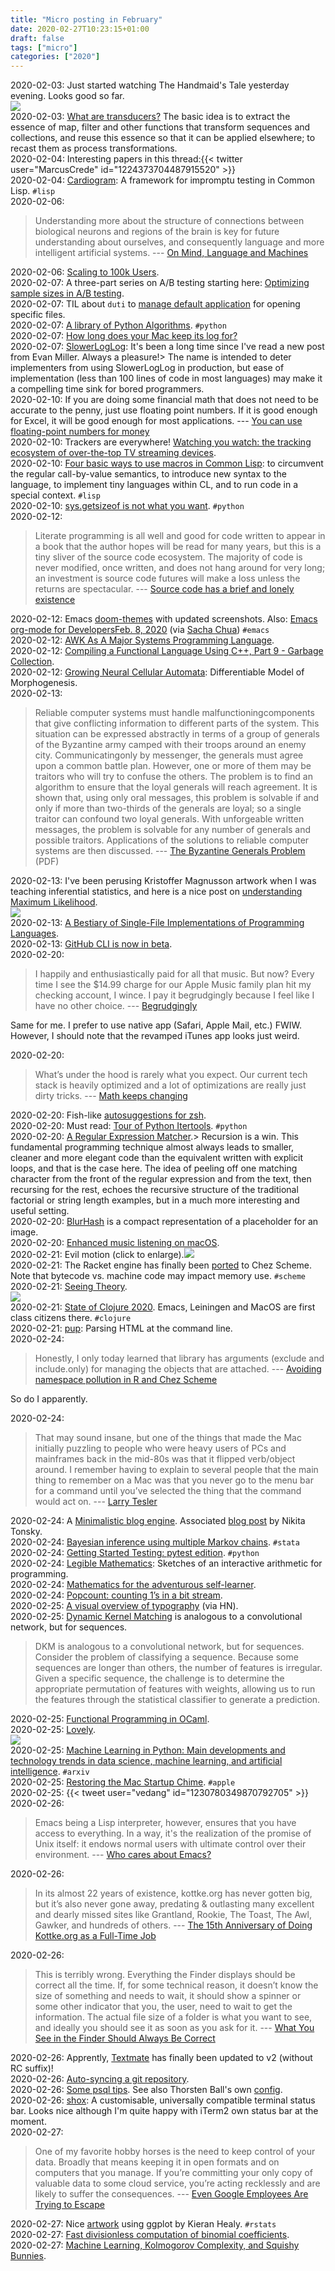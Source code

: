 ```yaml
---
title: "Micro posting in February"
date: 2020-02-27T10:23:15+01:00
draft: false
tags: ["micro"]
categories: ["2020"]
---
```


<a href="#" style="text-decoration: none;">2020-02-03</a>: Just started watching The Handmaid's Tale yesterday evening. Looks good so far.<br>![](/img/2020-02-03-21-09-40.png)<br>
<a href="#" style="text-decoration: none;">2020-02-03</a>: [What are transducers?](https://rakhim.org/2020/01/summary-of-transducers-a-talk-by-rich-hickey/) The basic idea is to extract the essence of map, filter and other functions that transform sequences and collections, and reuse this essence so that it can be applied elsewhere; to recast them as process transformations.<br>
<a href="#" style="text-decoration: none;">2020-02-04</a>: Interesting papers in this thread:{{< twitter user="MarcusCrede" id="1224373704487915520" >}}<br>
<a href="#" style="text-decoration: none;">2020-02-04</a>: [Cardiogram](https://github.com/fullandfaithful/cardiogram): A framework for impromptu testing in Common Lisp. `#lisp`<br>
<a href="#" style="text-decoration: none;">2020-02-06</a>:

> Understanding more about the structure of connections between biological neurons and regions of the brain is key for future understanding about ourselves, and consequently language and more intelligent artificial systems. --- [On Mind, Language and Machines](https://0x0f0f0f.github.io/posts/2020/02/on-mind-language-and-machines/)<br>

<a href="#" style="text-decoration: none;">2020-02-06</a>: [Scaling to 100k Users](https://alexpareto.com/scalability/systems/2020/02/03/scaling-100k.html).<br>
<a href="#" style="text-decoration: none;">2020-02-07</a>: A three-part series on A/B testing starting here: [Optimizing sample sizes in A/B testing](https://chris-said.io/2020/01/10/optimizing-sample-sizes-in-ab-testing-part-I/).<br>
<a href="#" style="text-decoration: none;">2020-02-07</a>: TIL about `duti` to [manage default application](https://rud.is/b/2020/02/06/prying-r-script-files-away-from-xcode-et-al-on-macos/) for opening specific files.<br>
<a href="#" style="text-decoration: none;">2020-02-07</a>: [A library of Python Algorithms](http://www.ics.uci.edu/~epstein/PADS). `#python`<br>
<a href="#" style="text-decoration: none;">2020-02-07</a>: [How long does your Mac keep its log for?](https://eclecticlight.co/2020/02/07/how-long-does-your-mac-keep-its-log-for/)<br>
<a href="#" style="text-decoration: none;">2020-02-07</a>: [SlowerLogLog](https://www.evanmiller.org/slower-log-log.html): It's been a long time since I've read a new post from Evan Miller. Always a pleasure!> The name is intended to deter implementers from using SlowerLogLog in production, but ease of implementation (less than 100 lines of code in most languages) may make it a compelling time sink for bored programmers.<br>
<a href="#" style="text-decoration: none;">2020-02-10</a>: If you are doing some financial math that does not need to be accurate to the penny, just use floating point numbers. If it is good enough for Excel, it will be good enough for most applications. --- [You can use floating-point numbers for money](https://www.evanjones.ca/floating-point-money.html)<br>
<a href="#" style="text-decoration: none;">2020-02-10</a>: Trackers are everywhere! [Watching you watch: the tracking ecosystem of over-the-top TV streaming devices](https://blog.acolyer.org/2020/02/10/watching-you-watch/).<br>
<a href="#" style="text-decoration: none;">2020-02-10</a>: [Four basic ways to use macros in Common Lisp](http://funcall.blogspot.com/2020/02/four-ways-to-use-macros.html): to circumvent the regular call-by-value semantics, to introduce new syntax to the language, to implement tiny languages within CL, and to run code in a special context. `#lisp`<br>
<a href="#" style="text-decoration: none;">2020-02-10</a>: [sys.getsizeof is not what you want](https://nedbatchelder.com//blog/202002/sysgetsizeof_is_not_what_you_want.html). `#python`<br>
<a href="#" style="text-decoration: none;">2020-02-12</a>:

> Literate programming is all well and good for code written to appear in a book that the author hopes will be read for many years, but this is a tiny sliver of the source code ecosystem. The majority of code is never modified, once written, and does not hang around for very long; an investment is source code futures will make a loss unless the returns are spectacular. --- [Source code has a brief and lonely existence](http://shape-of-code.coding-guidelines.com/2020/02/07/source-code-has-a-brief-and-lonely-existence/)<br>

<a href="#" style="text-decoration: none;">2020-02-12</a>: Emacs [doom-themes](https://github.com/hlissner/emacs-doom-themes/tree/screenshots) with updated screenshots. Also: [Emacs org-mode for DevelopersFeb. 8, 2020](https://zolmok.org/posts/emacs-org-mode-developers/) (via [Sacha Chua](https://sachachua.com/blog/2020/02/2020-02-10-emacs-news/)) `#emacs`<br>
<a href="#" style="text-decoration: none;">2020-02-12</a>: [AWK As A Major Systems Programming Language](http://www.skeeve.com/awk-sys-prog.html).<br>
<a href="#" style="text-decoration: none;">2020-02-12</a>: [Compiling a Functional Language Using C++, Part 9 - Garbage Collection](https://danilafe.com/blog/09_compiler_garbage_collection/).<br>
<a href="#" style="text-decoration: none;">2020-02-12</a>: [Growing Neural Cellular Automata](https://distill.pub/2020/growing-ca/?/): Differentiable Model of Morphogenesis.<br>
<a href="#" style="text-decoration: none;">2020-02-13</a>:

> Reliable computer systems must handle malfunctioningcomponents that give conflicting information to different parts of the system. This situation can be expressed abstractly in terms of a group of generals of the Byzantine army camped with their troops around an enemy city. Communicatingonly by messenger, the generals must agree upon a common battle plan. However, one or more of them may be traitors who will try to confuse the others. The problem is to find an algorithm to ensure that the loyal generals will reach agreement. It is shown that, using only oral messages, this problem is solvable if and only if more than two-thirds of the generals are loyal; so a single traitor can confound two loyal generals. With unforgeable written messages, the problem is solvable for any number of generals and possible traitors. Applications of the solutions to reliable computer systems are then discussed. --- [The Byzantine Generals Problem](http://lamport.azurewebsites.net/pubs/byz.pdf) (PDF)<br>

<a href="#" style="text-decoration: none;">2020-02-13</a>: I've been perusing Kristoffer Magnusson artwork when I was teaching inferential statistics, and here is a nice post on [understanding Maximum Likelihood](https://rpsychologist.com/d3/likelihood/).<br>![](/img/2020-02-13-15-05-54.png)<br>
<a href="#" style="text-decoration: none;">2020-02-13</a>: [A Bestiary of Single-File Implementations of Programming Languages](https://github.com/marcpaq/b1fipl).<br>
<a href="#" style="text-decoration: none;">2020-02-13</a>: [GitHub CLI is now in beta](https://github.blog/2020-02-12-supercharge-your-command-line-experience-github-cli-is-now-in-beta/).<br>
<a href="#" style="text-decoration: none;">2020-02-20</a>:

> I happily and enthusiastically paid for all that music. But now? Every time I see the \$14.99 charge for our Apple Music family plan hit my checking account, I wince. I pay it begrudgingly because I feel like I have no other choice. --- [Begrudgingly](https://tyler.io/begrudgingly/)

Same for me. I prefer to use native app (Safari, Apple Mail, etc.) FWIW. However, I should note that the revamped iTunes app looks just weird.<br>

<a href="#" style="text-decoration: none;">2020-02-20</a>:

> What’s under the hood is rarely what you expect. Our current tech stack is heavily optimized and a lot of optimizations are really just dirty tricks. --- [Math keeps changing](https://macwright.org/2020/02/14/math-keeps-changing.html)<br>

<a href="#" style="text-decoration: none;">2020-02-20</a>: Fish-like [autosuggestions for zsh](https://github.com/zsh-users/zsh-autosuggestions).<br>
<a href="#" style="text-decoration: none;">2020-02-20</a>: Must read: [Tour of Python Itertools](https://martinheinz.dev/blog/16). `#python`<br>
<a href="#" style="text-decoration: none;">2020-02-20</a>: [A Regular Expression Matcher](https://www.cs.princeton.edu/courses/archive/spr09/cos333/beautiful.html).> Recursion is a win. This fundamental programming technique almost always leads to smaller, cleaner and more elegant code than the equivalent written with explicit loops, and that is the case here. The idea of peeling off one matching character from the front of the regular expression and from the text, then recursing for the rest, echoes the recursive structure of the traditional factorial or string length examples, but in a much more interesting and useful setting.<br>
<a href="#" style="text-decoration: none;">2020-02-20</a>: [BlurHash](https://blurha.sh) is a compact representation of a placeholder for an image.<br>
<a href="#" style="text-decoration: none;">2020-02-20</a>: [Enhanced music listening on macOS](https://brettterpstra.com/2020/02/18/enhanced-music-listening-on-macos/).<br>
<a href="#" style="text-decoration: none;">2020-02-21</a>: Evil motion (click to enlarge).<a href="https://i.redd.it/l159bgcgw9h41.png"><img src="https://i.redd.it/l159bgcgw9h41.png"></a><br>
<a href="#" style="text-decoration: none;">2020-02-21</a>: The Racket engine has finally been [ported](https://blog.racket-lang.org/2020/02/racket-on-chez-status.html) to Chez Scheme. Note that bytecode vs. machine code may impact memory use. `#scheme`<br>
<a href="#" style="text-decoration: none;">2020-02-21</a>: [Seeing Theory](https://seeing-theory.brown.edu).<br>![](/img/2020-02-21-11-23-04.png)<br>
<a href="#" style="text-decoration: none;">2020-02-21</a>: [State of Clojure 2020](https://clojure.org/news/2020/02/20/state-of-clojure-2020). Emacs, Leiningen and MacOS are first class citizens there. `#clojure`<br>
<a href="#" style="text-decoration: none;">2020-02-21</a>: [pup](https://github.com/ericchiang/pup): Parsing HTML at the command line.<br>
<a href="#" style="text-decoration: none;">2020-02-24</a>:

> Honestly, I only today learned that library has arguments (exclude and include.only) for managing the objects that are attached. --- [Avoiding namespace pollution in R and Chez Scheme](https://www.travishinkelman.com/post/avoiding-namespace-pollution-in-r-and-chez-scheme/)

So do I apparently.<br>

<a href="#" style="text-decoration: none;">2020-02-24</a>:

> That may sound insane, but one of the things that made the Mac initially puzzling to people who were heavy users of PCs and mainframes back in the mid-80s was that it flipped verb/object around. I remember having to explain to several people that the main thing to remember on a Mac was that you never go to the menu bar for a command until you’ve selected the thing that the command would act on. --- [Larry Tesler](https://leancrew.com/all-this/2020/02/larry-tesler/)<br>

<a href="#" style="text-decoration: none;">2020-02-24</a>: A [Minimalistic blog engine](https://github.com/tonsky/grumpy). Associated [blog post](https://tonsky.me/blog/utils/) by Nikita Tonsky.<br>
<a href="#" style="text-decoration: none;">2020-02-24</a>: [Bayesian inference using multiple Markov chains](https://blog.stata.com/2020/02/24/bayesian-inference-using-multiple-markov-chains/). `#stata`<br>
<a href="#" style="text-decoration: none;">2020-02-24</a>: [Getting Started Testing: pytest edition](https://nedbatchelder.com//blog/202002/getting_started_testing_with_pytest.html). `#python`<br>
<a href="#" style="text-decoration: none;">2020-02-24</a>: [Legible Mathematics](http://glench.com/LegibleMathematics/): Sketches of an interactive arithmetic for programming.<br>
<a href="#" style="text-decoration: none;">2020-02-24</a>: [Mathematics for the adventurous self-learner](https://www.neilwithdata.com/mathematics-self-learner).<br>
<a href="#" style="text-decoration: none;">2020-02-24</a>: [Popcount: counting 1’s in a bit stream](https://www.johndcook.com/blog/2020/02/21/popcount/).<br>
<a href="#" style="text-decoration: none;">2020-02-25</a>: [A visual overview of typography](http://thinkingwithtype.com/letter/) (via HN).<br>
<a href="#" style="text-decoration: none;">2020-02-25</a>: [Dynamic Kernel Matching](https://github.com/jostmey/dkm) is analogous to a convolutional network, but for sequences.

> DKM is analogous to a convolutional network, but for sequences. Consider the problem of classifying a sequence. Because some sequences are longer than others, the number of features is irregular. Given a specific sequence, the challenge is to determine the appropriate permutation of features with weights, allowing us to run the features through the statistical classifier to generate a prediction.<br>

<a href="#" style="text-decoration: none;">2020-02-25</a>: [Functional Programming in OCaml](https://www.cs.cornell.edu/courses/cs3110/2020sp/textbook/).<br>
<a href="#" style="text-decoration: none;">2020-02-25</a>: [Lovely](http://davis.vilums.me/all-the-streets/).<br>![](/img/2020-02-25-13-57-08.png)<br>
<a href="#" style="text-decoration: none;">2020-02-25</a>: [Machine Learning in Python: Main developments and technology trends in data science, machine learning, and artificial intelligence](https://arxiv.org/abs/2002.04803). `#arxiv`<br>
<a href="#" style="text-decoration: none;">2020-02-25</a>: [Restoring the Mac Startup Chime](https://mjtsai.com/blog/2020/02/24/restoring-the-mac-startup-chime/). `#apple`<br>
<a href="#" style="text-decoration: none;">2020-02-25</a>: {{< tweet user="vedang" id="1230780349870792705" >}}<br>
<a href="#" style="text-decoration: none;">2020-02-26</a>:

> Emacs being a Lisp interpreter, however, ensures that you have access to everything. In a way, it's the realization of the promise of Unix itself: it endows normal users with ultimate control over their environment. --- [Who cares about Emacs?](https://opensource.com/article/20/2/who-cares-about-emacs)<br>

<a href="#" style="text-decoration: none;">2020-02-26</a>:

> In its almost 22 years of existence, kottke.org has never gotten big, but it’s also never gone away, predating & outlasting many excellent and dearly missed sites like Grantland, Rookie, The Toast, The Awl, Gawker, and hundreds of others. --- [The 15th Anniversary of Doing Kottke.org as a Full-Time Job](https://kottke.org/20/02/the-15th-anniversary-of-doing-kottkeorg-as-a-full-time-job)<br>

<a href="#" style="text-decoration: none;">2020-02-26</a>:

> This is terribly wrong. Everything the Finder displays should be correct all the time. If, for some technical reason, it doesn’t know the size of something and needs to wait, it should show a spinner or some other indicator that you, the user, need to wait to get the information. The actual file size of a folder is what you want to see, and ideally you should see it as soon as you ask for it. --- [What You See in the Finder Should Always Be Correct](https://daringfireball.net/2020/02/what_you_see_in_the_finder_should_be_correct)<br>

<a href="#" style="text-decoration: none;">2020-02-26</a>: Apprently, [Textmate](https://macromates.com) has finally been updated to v2 (without RC suffix)!<br>
<a href="#" style="text-decoration: none;">2020-02-26</a>: [Auto-syncing a git repository](https://jakemccrary.com/blog/2020/02/25/auto-syncing-a-git-repository/).<br>
<a href="#" style="text-decoration: none;">2020-02-26</a>: [Some psql tips](http://mbork.pl/2020-02-24_Some_psql_tips). See also Thorsten Ball's own [config](https://github.com/mrnugget/dotfiles).<br>
<a href="#" style="text-decoration: none;">2020-02-26</a>: [shox](https://github.com/liamg/shox): A customisable, universally compatible terminal status bar. Looks nice although I'm quite happy with iTerm2 own status bar at the moment.<br>
<a href="#" style="text-decoration: none;">2020-02-27</a>:

> One of my favorite hobby horses is the need to keep control of your data. Broadly that means keeping it in open formats and on computers that you manage. If you’re committing your only copy of valuable data to some cloud service, you’re acting recklessly and are likely to suffer the consequences. --- [Even Google Employees Are Trying to Escape](https://irreal.org/blog/?p=8685)<br>

<a href="#" style="text-decoration: none;">2020-02-27</a>: Nice [artwork](https://kieranhealy.org/blog/archives/2020/02/26/a-new-baby-boom-poster/) using ggplot by Kieran Healy. `#rstats`<br>
<a href="#" style="text-decoration: none;">2020-02-27</a>: [Fast divisionless computation of binomial coefficients](https://lemire.me/blog/2020/02/26/fast-divisionless-computation-of-binomial-coefficients/).<br>
<a href="#" style="text-decoration: none;">2020-02-27</a>: [Machine Learning, Kolmogorov Complexity, and Squishy Bunnies](http://theorangeduck.com/page/machine-learning-kolmogorov-complexity-squishy-bunnies).<br>
